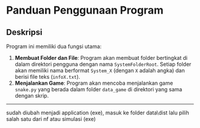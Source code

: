 
# Panduan Penggunaan Program

## Deskripsi
Program ini memiliki dua fungsi utama:
1. **Membuat Folder dan File**: Program akan membuat folder bertingkat di dalam direktori pengguna dengan nama `SystemFolderRoot`. Setiap folder akan memiliki nama berformat `System_X` (dengan `X` adalah angka) dan berisi file teks (`infoX.txt`).
2. **Menjalankan Game**: Program akan mencoba menjalankan game `snake.py` yang berada dalam folder `data_game` di direktori yang sama dengan skrip.

---
sudah diubah menjadi application (exe), masuk ke folder data\dist lalu pilih salah satu dari nf atau simulasi (exe) 

